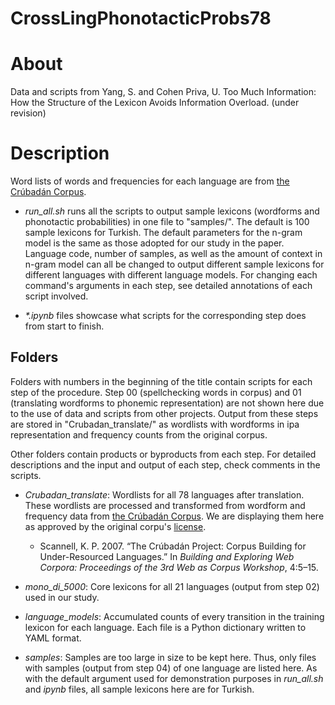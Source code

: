 # CrossLingPhonotacticProbs78

# About
Data and scripts from Yang, S. and Cohen Priva, U. Too Much Information: How the Structure of the Lexicon Avoids Information Overload. (under revision)

# Description
Word lists of words and frequencies for each language are from [the Crúbadán Corpus](http://crubadan.org/). 

- *run_all.sh* runs all the scripts to output sample lexicons (wordforms and phonotactic probabilities) in one file to "samples/". The default is 100 sample lexicons for Turkish. The default parameters for the n-gram model is the same as those adopted for our study in the paper. Language code, number of samples, as well as the amount of context in n-gram model can all be changed to output different sample lexicons for different languages with different language models. For changing each command's arguments in each step, see detailed annotations of each script involved.

- *\*.ipynb* files showcase what scripts for the corresponding step does from start to finish. 

## Folders

Folders with numbers in the beginning of the title contain scripts for each step of the procedure. Step 00 (spellchecking words in corpus) and 01 (translating wordforms to phonemic representation) are not shown here due to the use of data and scripts from other projects. Output from these steps are stored in "Crubadan_translate/" as wordlists with wordforms in ipa representation and frequency counts from the original corpus. 

Other folders contain products or byproducts from each step. For detailed descriptions and the input and output of each step, check comments in the scripts.

- *Crubadan_translate*: Wordlists for all 78 languages after translation. These wordlists are processed and transformed from wordform and frequency data from [the Crúbadán Corpus](http://crubadan.org/). We are displaying them here as approved by the original corpu's [license](http://creativecommons.org/licenses/by/4.0/).
    - Scannell, K. P. 2007. “The Crúbadán Project: Corpus Building for Under­-Resourced Lan­guages.” In *Building and Exploring Web Corpora: Proceedings of the 3rd Web as Corpus Workshop*, 4:5–15.

- *mono_di_5000*: Core lexicons for all 21 languages (output from step 02) used in our study.

- *language_models*: Accumulated counts of every transition in the training lexicon for each language. Each file is a Python dictionary written to YAML format.

- *samples*: Samples are too large in size to be kept here. Thus, only files with samples (output from step 04) of one language are listed here. As with the default argument used for demonstration purposes in *run_all.sh* and *ipynb* files, all sample lexicons here are for Turkish.





